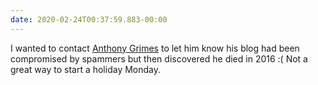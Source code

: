 ```yaml
---
date: 2020-02-24T00:37:59.883-00:00
---
```

I wanted to contact [Anthony Grimes](https://twitter.com/StRaynes) to let him know his blog had been compromised by spammers but then discovered he died in 2016 :( Not a great way to start a holiday Monday.

